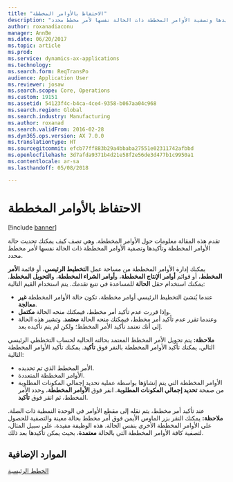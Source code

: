 ```yaml
---
title: "الاحتفاظ بالأوامر المخططة"
description: "تقدم هذه المقالة معلومات حول الأوامر المخططة. وهي تصف كيف يمكنك تحديث حالة الأوامر المخططة وتأكيدها وتصفية الأوامر المخططة ذات الحالة نفسها لأمر مخطط محدد."
author: roxanadiaconu
manager: AnnBe
ms.date: 06/20/2017
ms.topic: article
ms.prod: 
ms.service: dynamics-ax-applications
ms.technology: 
ms.search.form: ReqTransPo
audience: Application User
ms.reviewer: josaw
ms.search.scope: Core, Operations
ms.custom: 19151
ms.assetid: 54123f4c-b4ca-4ce4-9358-b067aa04c968
ms.search.region: Global
ms.search.industry: Manufacturing
ms.author: roxanad
ms.search.validFrom: 2016-02-28
ms.dyn365.ops.version: AX 7.0.0
ms.translationtype: HT
ms.sourcegitcommit: efcb77ff883b29a4bbaba27551e02311742afbbd
ms.openlocfilehash: 3d7afda9371b4d21e58f2e56de3d477b1c9950a1
ms.contentlocale: ar-sa
ms.lasthandoff: 05/08/2018

---
```


# <a name="maintain-planned-orders"></a>الاحتفاظ بالأوامر المخططة

[!include [banner](../includes/banner.md)]

تقدم هذه المقالة معلومات حول الأوامر المخططة. وهي تصف كيف يمكنك تحديث حالة الأوامر المخططة وتأكيدها وتصفية الأوامر المخططة ذات الحالة نفسها لأمر مخطط محدد.

يمكنك إدارة الأوامر المخططة من مساحة عمل **التخطيط الرئيسي**، أو قائمة **الأمر المخطط**، أو قوائم **أوامر الإنتاج المخططة**، و**أوامر الشراء المخططة**، و**التحويل المخطط**. يمكنك استخدام حقل **الحالة** للمساعدة في تتبع تقدمك. يتم استخدام القيم التالية:

-   عندما يُنشئ التخطيط الرئيسي أوامر مخططة، تكون حالة الأوامر المخططة **غير معالجة**.
-   وإذا قررت عدم تأكيد أمر مخطط، فيمكنك منحه الحالة **مكتمل**.
-   وعندما تقرر عدم تأكيد أمر مخطط، فيمكنك منحه الحالة **معتمد**. وتشير هذه الحالة إلى أنك تعتمد تأكيد الأمر المخطط؛ ولكن لم يتم تأكيده بعد.

**ملاحظة:** يتم تحويل الأمر المخطط المعتمد بحالته الحالية لحساب التخططي الرئيسي التالي. يمكنك تأكيد الأوامر المخططة بالنقر فوق **تأكيد**. يمكنك تأكيد الأوامر المخططة التالية:

-   الأمر المخطط الذي تم تحديده.
-   الأوامر المخططة المتعددة.
-   الأوامر المخططة التي يتم إنشاؤها بواسطة عملية تحديد إجمالي المكونات المطلوبة من صفحة **تحديد إجمالي المكونات المطلوبة‬**. انقر فوق **الأوامر المخططة**، وحدد الأمر المخطط، ثم انقر فوق **تأكيد**.

عند تأكيد أمر مخطط، يتم نقله إلى مقطع الأوامر في الوحدة النمطية ذات الصلة. **ملاحظة:** يمكنك النقر بزر الماوس الأيمن فوق أمر مخطط بحالة معينة والتصفية للحصول على الأوامر المخططة الأخرى بنفس الحالة. هذه الوظيفة مفيدة، على سبيل المثال، لتصفية كافة الأوامر المخططة التي بالحالة **معتمدة**، بحيث يمكن تأكيدها بعد ذلك.

<a name="additional-resources"></a>الموارد الإضافية
--------

[الخطط الرئيسية](master-plans.md)




